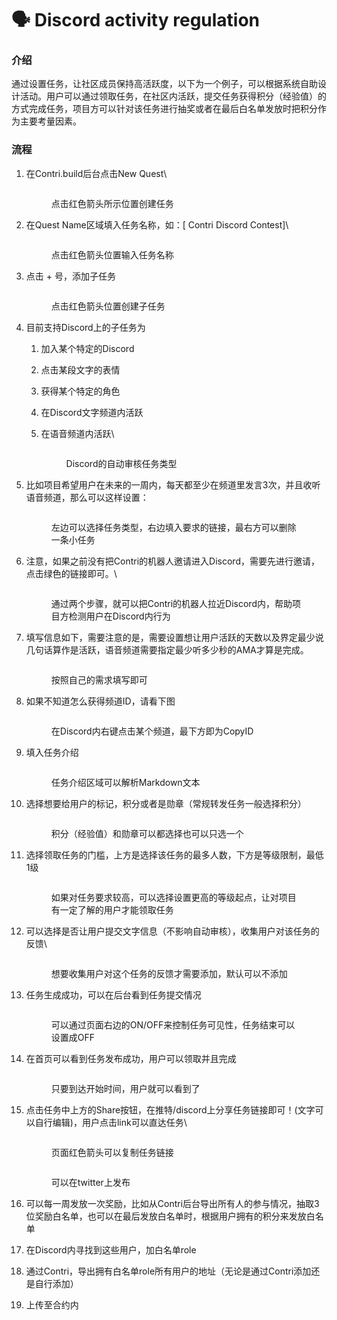 # 🗣 Discord activity regulation

### 介绍

通过设置任务，让社区成员保持高活跃度，以下为一个例子，可以根据系统自助设计活动。用户可以通过领取任务，在社区内活跃，提交任务获得积分（经验值）的方式完成任务，项目方可以针对该任务进行抽奖或者在最后白名单发放时把积分作为主要考量因素。

### 流程

1.  在Contri.build后台点击New Quest\


    <figure><img src="../.gitbook/assets/image (15).png" alt=""><figcaption><p>点击红色箭头所示位置创建任务</p></figcaption></figure>
2.  在Quest Name区域填入任务名称，如：\[ Contri Discord Contest]\


    <figure><img src="../.gitbook/assets/image (39).png" alt=""><figcaption><p>点击红色箭头位置输入任务名称</p></figcaption></figure>
3.  点击 + 号，添加子任务

    <figure><img src="../.gitbook/assets/image (52).png" alt=""><figcaption><p>点击红色箭头位置创建子任务</p></figcaption></figure>
4. 目前支持Discord上的子任务为
   1. 加入某个特定的Discord
   2. 点击某段文字的表情
   3. 获得某个特定的角色
   4. 在Discord文字频道内活跃
   5.  在语音频道内活跃\


       <figure><img src="../.gitbook/assets/image (18).png" alt=""><figcaption><p>Discord的自动审核任务类型</p></figcaption></figure>
5.  比如项目希望用户在未来的一周内，每天都至少在频道里发言3次，并且收听语音频道，那么可以这样设置：

    <figure><img src="../.gitbook/assets/image (30).png" alt=""><figcaption><p>左边可以选择任务类型，右边填入要求的链接，最右方可以删除一条小任务</p></figcaption></figure>
6.  注意，如果之前没有把Contri的机器人邀请进入Discord，需要先进行邀请，点击绿色的链接即可。\


    <figure><img src="../.gitbook/assets/image (6).png" alt=""><figcaption><p>通过两个步骤，就可以把Contri的机器人拉近Discord内，帮助项目方检测用户在Discord内行为</p></figcaption></figure>
7.  填写信息如下，需要注意的是，需要设置想让用户活跃的天数以及界定最少说几句话算作是活跃，语音频道需要指定最少听多少秒的AMA才算是完成。

    <figure><img src="../.gitbook/assets/image (38).png" alt=""><figcaption><p>按照自己的需求填写即可</p></figcaption></figure>
8.  如果不知道怎么获得频道ID，请看下图

    <figure><img src="../.gitbook/assets/image (63).png" alt=""><figcaption><p>在Discord内右键点击某个频道，最下方即为CopyID</p></figcaption></figure>
9.  填入任务介绍

    <figure><img src="../.gitbook/assets/image (37).png" alt=""><figcaption><p>任务介绍区域可以解析Markdown文本</p></figcaption></figure>
10. 选择想要给用户的标记，积分或者是勋章（常规转发任务一般选择积分）

    <figure><img src="../.gitbook/assets/image (57).png" alt=""><figcaption><p>积分（经验值）和勋章可以都选择也可以只选一个</p></figcaption></figure>
11. 选择领取任务的门槛，上方是选择该任务的最多人数，下方是等级限制，最低1级

    <figure><img src="../.gitbook/assets/image (71).png" alt=""><figcaption><p>如果对任务要求较高，可以选择设置更高的等级起点，让对项目有一定了解的用户才能领取任务</p></figcaption></figure>
12. 可以选择是否让用户提交文字信息（不影响自动审核），收集用户对该任务的反馈\


    <figure><img src="../.gitbook/assets/image (56).png" alt=""><figcaption><p>想要收集用户对这个任务的反馈才需要添加，默认可以不添加</p></figcaption></figure>
13. 任务生成成功，可以在后台看到任务提交情况

    <figure><img src="../.gitbook/assets/image (4) (1).png" alt=""><figcaption><p>可以通过页面右边的ON/OFF来控制任务可见性，任务结束可以设置成OFF</p></figcaption></figure>
14. 在首页可以看到任务发布成功，用户可以领取并且完成

    <figure><img src="../.gitbook/assets/image (22).png" alt=""><figcaption><p> 只要到达开始时间，用户就可以看到了</p></figcaption></figure>
15. 点击任务中上方的Share按钮，在推特/discord上分享任务链接即可！(文字可以自行编辑)，用户点击link可以直达任务\


    <figure><img src="../.gitbook/assets/image (64).png" alt=""><figcaption><p>页面红色箭头可以复制任务链接</p></figcaption></figure>

    <figure><img src="../.gitbook/assets/image (35).png" alt=""><figcaption><p>可以在twitter上发布</p></figcaption></figure>
16. 可以每一周发放一次奖励，比如从Contri后台导出所有人的参与情况，抽取3位奖励白名单，也可以在最后发放白名单时，根据用户拥有的积分来发放白名单
17. 在Discord内寻找到这些用户，加白名单role
18. 通过Contri，导出拥有白名单role所有用户的地址（无论是通过Contri添加还是自行添加）
19. 上传至合约内
